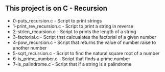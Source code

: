 ## This project is on C - Recursion

+ 0-puts_recursion.c - Script to print strings
+ 1-print_rev_recursion.c - Script to print a string in reverse
+ 2-strlen_recursion.c - Script to prints the length of a string
+ 3-factorial.c - Script that calcualates the factorial of a given number
+ 4-pow_recursion.c - Script that returns the value of number raise to another number
+ 5-sqrt_recursion.c - Script to find the natural square root of a number
+ 6-is_prime_number.c - Script that finds a prime number
+ 7-is_palindrome.c - Script that if a  string is a palindrome
